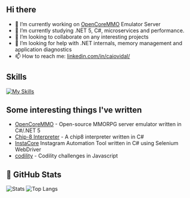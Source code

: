## Hi there

- 🔭 I’m currently working on [OpenCoreMMO](https://github.com/caioavidal/OpenCoreMMO) Emulator Server
- 🌱 I’m currently studying .NET 5, C#, microservices and performance.
- 👯 I’m looking to collaborate on any interesting projects
- 🤔 I’m looking for help with .NET internals, memory management and application diagnostics
- 📫 How to reach me: [linkedin.com/in/caiovidal/](https://www.linkedin.com/in/caiovidal/)

## Skills
[![My Skills](https://skillicons.dev/icons?i=dotnet,cs,js,azure,docker,git,visualstudio)](https://skillicons.dev)

## Some interesting things I've written

- [OpenCoreMMO](https://github.com/caioavidal/OpenCoreMMO) - Open-source MMORPG server emulator written in C#/.NET 5
- [Chip-8 Interpreter](https://github.com/caioavidal/chip8-interpreter) - A chip8 interpreter written in C#
- [InstaCore](https://github.com/caioavidal/InstaCore) Instagram Automation Tool written in C# using Selenium WebDriver
- [codility](https://github.com/caioavidal/codility) - Codility challenges in Javascript

## 🚧  GitHub Stats
![Stats](https://github-readme-stats.vercel.app/api?username=caioavidal&show_icons=true&include_all_commits)
![Top Langs](https://github-readme-stats.vercel.app/api/top-langs/?username=caioavidal&layout=compact)


